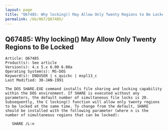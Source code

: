```yaml
---
layout: page
title: "Q67485: Why locking() May Allow Only Twenty Regions to Be Locked"
permalink: /kb/067/Q67485/
---
```


## Q67485: Why locking() May Allow Only Twenty Regions to Be Locked

	Article: Q67485
	Product(s): See article
	Version(s): 4.x 5.x 6.00 6.00a
	Operating System(s): MS-DOS
	Keyword(s): ENDUSER | s_quickc | mspl13_c
	Last Modified: 30-JAN-1991
	
	The DOS SHARE.EXE command installs file sharing and locking capability
	within the DOS environment. If SHARE is executed without any
	parameters, the default number of simultaneous file locks is 20.
	Subsequently, the C locking() function will allow only twenty regions
	to be locked at the same time. To change from the default, SHARE
	should be installed with the following parameter (where n is the
	number of simultaneous regions that can be locked):
	
	   SHARE /L:n
